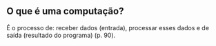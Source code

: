 ## O que é uma computação?

É o processo de: receber dados (entrada), processar esses dados e de saída (resultado do programa) (p. 90).
